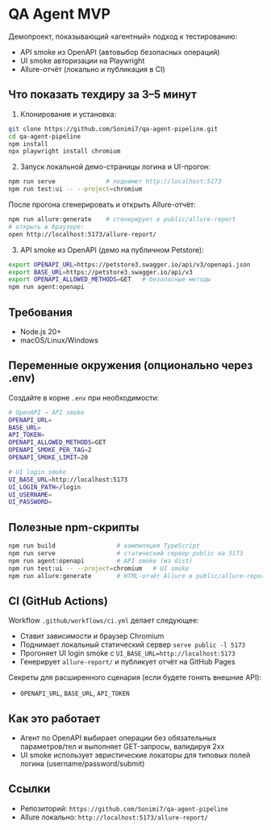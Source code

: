 # QA Agent MVP

Демопроект, показывающий «агентный» подход к тестированию:
- API smoke из OpenAPI (автовыбор безопасных операций)
- UI smoke авторизации на Playwright
- Allure-отчёт (локально и публикация в CI)

## Что показать техдиру за 3–5 минут
1) Клонирование и установка:
```bash
git clone https://github.com/Sonimi7/qa-agent-pipeline.git
cd qa-agent-pipeline
npm install
npx playwright install chromium
```

2) Запуск локальной демо-страницы логина и UI-прогон:
```bash
npm run serve              # поднимет http://localhost:5173
npm run test:ui -- --project=chromium
```
После прогона сгенерировать и открыть Allure-отчёт:
```bash
npm run allure:generate    # сгенерирует в public/allure-report
# открыть в браузере:
open http://localhost:5173/allure-report/
```

3) API smoke из OpenAPI (демо на публичном Petstore):
```bash
export OPENAPI_URL=https://petstore3.swagger.io/api/v3/openapi.json
export BASE_URL=https://petstore3.swagger.io/api/v3
export OPENAPI_ALLOWED_METHODS=GET   # безопасные методы
npm run agent:openapi
```

## Требования
- Node.js 20+
- macOS/Linux/Windows

## Переменные окружения (опционально через .env)
Создайте в корне `.env` при необходимости:
```bash
# OpenAPI → API smoke
OPENAPI_URL=
BASE_URL=
API_TOKEN=
OPENAPI_ALLOWED_METHODS=GET
OPENAPI_SMOKE_PER_TAG=2
OPENAPI_SMOKE_LIMIT=20

# UI login smoke
UI_BASE_URL=http://localhost:5173
UI_LOGIN_PATH=/login
UI_USERNAME=
UI_PASSWORD=
```

## Полезные npm-скрипты
```bash
npm run build                 # компиляция TypeScript
npm run serve                 # статический сервер public на 5173
npm run agent:openapi         # API smoke (из dist)
npm run test:ui -- --project=chromium   # UI smoke
npm run allure:generate       # HTML-отчёт Allure в public/allure-report
```

## CI (GitHub Actions)
Workflow `.github/workflows/ci.yml` делает следующее:
- Ставит зависимости и браузер Chromium
- Поднимает локальный статический сервер `serve public -l 5173`
- Прогоняет UI login smoke c `UI_BASE_URL=http://localhost:5173`
- Генерирует `allure-report/` и публикует отчёт на GitHub Pages

Секреты для расширенного сценария (если будете гонять внешние API):
- `OPENAPI_URL`, `BASE_URL`, `API_TOKEN`

## Как это работает
- Агент по OpenAPI выбирает операции без обязательных параметров/тел и выполняет GET-запросы, валидируя 2xx
- UI smoke использует эвристические локаторы для типовых полей логина (username/password/submit)

## Ссылки
- Репозиторий: `https://github.com/Sonimi7/qa-agent-pipeline`
- Allure локально: `http://localhost:5173/allure-report/`
